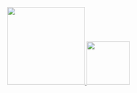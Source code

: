 <div align="center">
  <a href="https://github.com/thiagogabrielgaia">
    <img alt="" height="180em" src="https://github-readme-stats.vercel.app/api?username=thiagogabrielgaia&show_icons=true&theme=buefy&include_all_commits=true&count_private=true"/>
    <img alt="" height="100em" src="https://github-readme-stats.vercel.app/api/top-langs/?username=thiagogabrielgaia&layout=compact&theme=buefy&count_private=true"/>
  </a>
</div>
